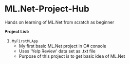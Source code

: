 # ML.Net-Project-Hub
Hands on learning of ML.Net from scratch as beginner

**Project List:**
1.  `MyFirstMLApp`
    - My first basic ML.Net project in C# console
    - Uses 'Yelp Review' data set as .txt file
    - Purpose of this project is to get basic idea of ML.Net
